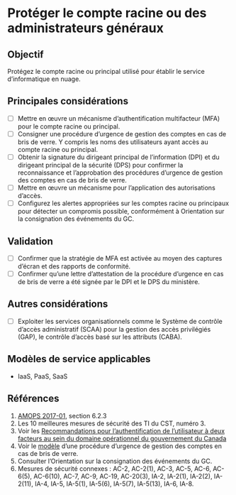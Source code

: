 # Protéger le compte racine ou des administrateurs généraux 

## Objectif

Protégez le compte racine ou principal utilisé pour établir le service d’informatique en nuage.

## Principales considérations

* [ ] Mettre en œuvre un mécanisme d’authentification multifacteur (MFA) pour le compte racine ou principal.
* [ ] Consigner une procédure d’urgence de gestion des comptes en cas de bris de verre. Y compris les noms des utilisateurs ayant accès au compte racine ou principal.
* [ ] Obtenir la signature du dirigeant principal de l’information (DPI) et du dirigeant principal de la sécurité (DPS) pour confirmer la reconnaissance et l’approbation des procédures d’urgence de gestion des comptes en cas de bris de verre.
* [ ] Mettre en œuvre un mécanisme pour l’application des autorisations d’accès. 
* [ ] Configurez les alertes appropriées sur les comptes racine ou principaux pour détecter un compromis possible, conformément à Orientation sur la consignation des événements du GC.

## Validation

* [ ] Confirmer que la stratégie de MFA est activée au moyen des captures d’écran et des rapports de conformité.
* [ ] Confirmer qu’une lettre d’attestation de la procédure d’urgence en cas de bris de verre a été signée par le DPI et le DPS du ministère.

## Autres considérations

* [ ] Exploiter les services organisationnels comme le Système de contrôle d’accès administratif (SCAA) pour la gestion des accès privilégiés (GAP), le contrôle d’accès basé sur les attributs (CABA).

## Modèles de service applicables

* IaaS, PaaS, SaaS

## Références

1. [AMOPS 2017-01](https://www.canada.ca/en/treasury-board-secretariat/services/access-information-privacy/security-identity-management/direction-secure-use-commercial-cloud-services-spin.html), section 6.2.3
2. Les 10 meilleures mesures de sécurité des TI du CST, numéro 3.
3. Voir les [Recommandations pour l’authentification de l’utilisateur à deux facteurs au sein du domaine opérationnel du gouvernement du Canada](https://intranet.canada.ca/wg-tg/rtua-rafu-fra.asp)
4. Voir le [modèle](https://gcconnex.gc.ca/file/view/55010566/break-glass-emergency-account-procedure-departments-can-use-to-develop-their-emergency-access-management-controls-for-cloud?language=en) d’une procédure d’urgence de gestion des comptes en cas de bris de verre.
5. Consulter l’Orientation sur la consignation des événements du GC.
6. Mesures de sécurité connexes : AC-2, AC-2(1), AC-3, AC-5, AC-6, AC-6(5), AC-6(10), AC-7, AC-9, AC-19, AC-20(3), IA-2, IA-2(1), IA-2(2), IA-2(11), IA-4, IA-5, IA-5(1), IA-5(6), IA-5(7), IA-5(13), IA-6, IA-8.

